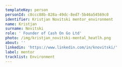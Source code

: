 ```yaml
---
templateKey: person
personId: c8ccc88b-828a-49dc-8ed7-5b46a54569c0
identifier: Kristjan Novitski mentor_environment
name: Kristjan
surname: Novitski
role: ' Founder of Cash On Go Ltd'
photo: /img/kristjan_novitski-mental_heatlh.png
about: ''
linkedin: 'https://www.linkedin.com/in/knovitski/'
label: mentor
tracklist: Environment
---
```

